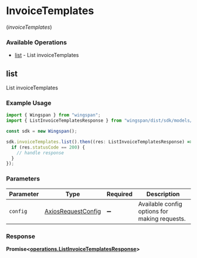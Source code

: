 # InvoiceTemplates
(*invoiceTemplates*)

### Available Operations

* [list](#list) - List invoiceTemplates

## list

List invoiceTemplates

### Example Usage

```typescript
import { Wingspan } from "wingspan";
import { ListInvoiceTemplatesResponse } from "wingspan/dist/sdk/models/operations";

const sdk = new Wingspan();

sdk.invoiceTemplates.list().then((res: ListInvoiceTemplatesResponse) => {
  if (res.statusCode == 200) {
    // handle response
  }
});
```

### Parameters

| Parameter                                                    | Type                                                         | Required                                                     | Description                                                  |
| ------------------------------------------------------------ | ------------------------------------------------------------ | ------------------------------------------------------------ | ------------------------------------------------------------ |
| `config`                                                     | [AxiosRequestConfig](https://axios-http.com/docs/req_config) | :heavy_minus_sign:                                           | Available config options for making requests.                |


### Response

**Promise<[operations.ListInvoiceTemplatesResponse](../../models/operations/listinvoicetemplatesresponse.md)>**

